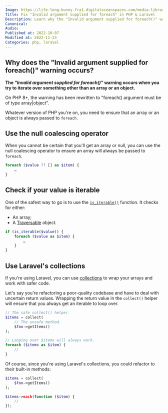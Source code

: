 ```yaml
---
Image: https://life-long-bunny.fra1.digitaloceanspaces.com/media-library/production/10/programmer_rhkodr.jpg
Title: Fix "Invalid argument supplied for foreach" in PHP & Laravel
Description: Learn why the "Invalid argument supplied for foreach()" warning happens, and let me show you multiple ways to fix it.
Canonical: 
Audio:
Published at: 2022-10-07
Modified at: 2022-11-23
Categories: php, laravel
---
```


## Why does the "Invalid argument supplied for foreach()" warning occurs?

**The *"Invalid argument supplied for foreach()"* warning occurs when you try to iterate over something other than an array or an object.**

On PHP 8+, the warning has been rewritten to "foreach() argument must be of type array|object".

Whatever version of PHP you're on, you need to ensure that an array or an object is always passed to `foreach`.

## Use the null coalescing operator

When you cannot be certain that you'll get an array or null, you can use the null coalescing operator to ensure an array will always be passed to `foreach`.

```php
foreach ($value ?? [] as $item) {
    …
}
```

## Check if your value is iterable

One of the safest way to go is to use the [`is_iterable()`](https://www.php.net/is_iterable) function. It checks for either:
- An array;
- A [Traversable](https://www.php.net/manual/en/class.traversable.php) object.

```php
if (is_iterable($value)) {
    foreach ($value as $item) {
	    …
    }
}
```

## Use Laravel's collections

If you're using Laravel, you can use [collections](https://laravel.com/docs/collections) to wrap your arrays and work with safer code.

Let's say you're refactoring a poor-quality codebase and have to deal with uncertain return values. Wrapping the return value in the `collect()` helper will ensure that you always get an iterable to loop over.

```php
// The safe collect() helper.
$items = collect(
    // The unsafe method.
    $foo->getItems()
);

// Looping over $items will always work.
foreach ($items as $item) {
    //
}
```

Of course, since you're using Laravel's collections, you could refactor to their built-in methods:

```php
$items = collect(
    $foo->getItems()
);

$items->each(function ($item) {
    //
});
```

